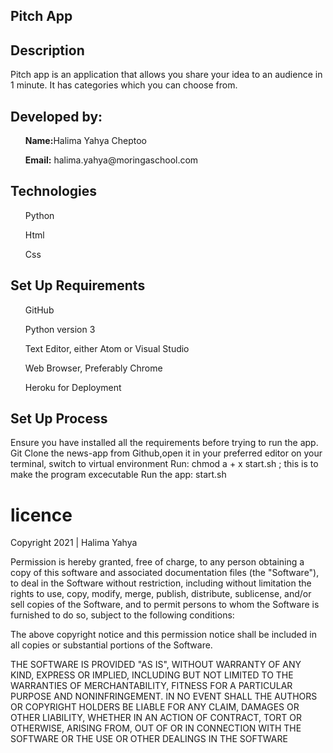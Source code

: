 ## Pitch App

## Description
Pitch app is an application that allows you share your idea to an audience in 1 minute.
It has categories which you can choose from.



## Developed by:
<ul><strong> Name:</strong>Halima Yahya Cheptoo </ul>
<ul><strong>Email:</strong> halima.yahya@moringaschool.com</ul>

## Technologies
<ul> Python</ul>
<ul> Html</ul>
<ul> Css</ul>

## Set Up Requirements
<ul>GitHub</ul>
 <ul>Python version 3</ul>
<ul>Text Editor, either Atom or Visual Studio</ul>
<ul>Web Browser, Preferably Chrome</ul>
<ul> Heroku for Deployment</ul>

## Set Up Process
Ensure you have installed all the requirements before trying to run the app.
Git Clone the news-app from Github,open it in your preferred editor
on your terminal, switch to virtual environment
Run: chmod a + x start.sh ; this is to make the program excecutable
Run the app: start.sh

# licence
Copyright 2021 | Halima Yahya

Permission is hereby granted, free of charge, to any person obtaining a copy of this software and associated documentation files (the "Software"), to deal in the Software without restriction, including without limitation the rights to use, copy, modify, merge, publish, distribute, sublicense, and/or sell copies of the Software, and to permit persons to whom the Software is furnished to do so, subject to the following conditions:

The above copyright notice and this permission notice shall be included in all copies or substantial portions of the Software.

THE SOFTWARE IS PROVIDED "AS IS", WITHOUT WARRANTY OF ANY KIND, EXPRESS OR IMPLIED, INCLUDING BUT NOT LIMITED TO THE WARRANTIES OF MERCHANTABILITY, FITNESS FOR A PARTICULAR PURPOSE AND NONINFRINGEMENT. IN NO EVENT SHALL THE AUTHORS OR COPYRIGHT HOLDERS BE LIABLE FOR ANY CLAIM, DAMAGES OR OTHER LIABILITY, WHETHER IN AN ACTION OF CONTRACT, TORT OR OTHERWISE, ARISING FROM, OUT OF OR IN CONNECTION WITH THE SOFTWARE OR THE USE OR OTHER DEALINGS IN THE SOFTWARE

